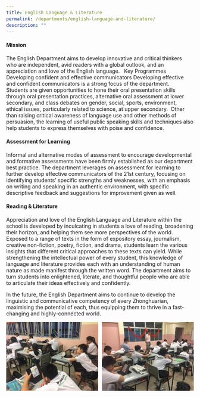```yaml
---
title: English Language & Literature
permalink: /departments/english-language-and-literature/
description: ""
---
```

#### **Mission** 
The English Department aims to develop innovative and critical thinkers who are independent, avid readers with a global outlook, and an appreciation and love of the English language.   Key Programmes   Developing confident and effective communicators Developing effective and confident communicators is a strong focus of the department.  Students are given opportunities to hone their oral presentation skills through oral presentation practices, alternative oral assessment at lower secondary, and class debates on gender, social, sports, environment, ethical issues, particularly related to science, at upper secondary.  Other than raising critical awareness of language use and other methods of persuasion, the learning of useful public speaking skills and techniques also help students to express themselves with poise and confidence.

#### **Assessment for Learning**
Informal and alternative modes of assessment to encourage developmental and formative assessments have been firmly established as our department best practice. The department leverages on assessment for learning to further develop effective communicators of the 21st century, focusing on identifying students’ specific strengths and weaknesses, with an emphasis on writing and speaking in an authentic environment, with specific descriptive feedback and suggestions for improvement given as well.

#### **Reading & Literature**
Appreciation and love of the English Language and Literature within the school is developed by inculcating in students a love of reading, broadening their horizon, and helping them see more perspectives of the world.  Exposed to a range of texts in the form of expository essay, journalism, creative non-fiction, poetry, fiction, and drama, students learn the various insights that different critical approaches to these texts can yield.   While strengthening the intellectual power of every student, this knowledge of language and literature provides each with an understanding of human nature as made manifest through the written word.  The department aims to turn students into enlightened, literate, and thoughtful people who are able to articulate their ideas effectively and confidently.  

In the future, the English Department aims to continue to develop the linguistic and communicative competency of every Zhonghuarian, maximising the potential of each, thus equipping them to thrive in a fast-changing and highly-connected world.

<img src="/images/eng1.jpg" style="width:49%" align=left>
<img src="/images/eng2.jpg" style="width:49%" align=right>